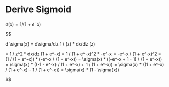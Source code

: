 # Derive Sigmoid

$\sigma(x) = 1 / (1 + e^-x)$

$$

d \sigma(x) = d\sigma/dz 1 / (z) * dx/dz (z)

= 1 / z^2 * dx/dz (1 + e^-x)
= 1 / (1 + e^-x)^2 * -e^-x
= -e^-x / (1 + e^-x)^2
= (1 / (1 + e^-x)) * (-e^-x / (1 + e^-x))
= \sigma(x) * ((-e^-x + 1 - 1) / (1 + e^-x))
= \sigma(x) * ((-1 - e^-x) / (1 + e^-x) + 1 / (1 + e^-x))
= \sigma(x) * ((1 + e^-x) / (1 + e^-x) - 1 / (1 + e^-x))
= \sigma(x) * (1 - \sigma(x))

$$
